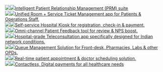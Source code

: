 <div class="elementor-tabs-wrapper" role="tablist">
									<div id="elementor-tab-title-1911" class="elementor-tab-title elementor-tab-desktop-title elementor-active" aria-selected="true" data-tab="1" role="tab" tabindex="0" aria-controls="elementor-tab-content-1911" aria-expanded="true"><a href=""><div class="tab-title"><img data-lazyloaded="1" src="https://www.bestdocapp.com/wp-content/uploads/2021/10/Asset-39@4x@2x.png" data-src="https://www.bestdocapp.com/wp-content/uploads/2021/10/Asset-39@4x@2x.png" class="litespeed-loaded" data-was-processed="true"><noscript><img src="https://www.bestdocapp.com/wp-content/uploads/2021/10/Asset-39@4x@2x.png" /></noscript>Intelligent Patient Relationship Management (PRM) suite</div></a></div>
									<div id="elementor-tab-title-1912" class="elementor-tab-title elementor-tab-desktop-title" aria-selected="false" data-tab="2" role="tab" tabindex="-1" aria-controls="elementor-tab-content-1912" aria-expanded="false"><a href=""><div class="tab-title"><img data-lazyloaded="1" src="https://www.bestdocapp.com/wp-content/uploads/2021/10/Layer-2@2x-5-300x85.png" data-src="https://www.bestdocapp.com/wp-content/uploads/2021/10/Layer-2@2x-5-300x85.png" class="litespeed-loaded" data-was-processed="true"><noscript><img src="https://www.bestdocapp.com/wp-content/uploads/2021/10/Layer-2@2x-5-300x85.png" /></noscript>Unified Room + Service Ticket Management app for Patients &amp; Operations Staff.</div></a></div>
									<div id="elementor-tab-title-1913" class="elementor-tab-title elementor-tab-desktop-title" aria-selected="false" data-tab="3" role="tab" tabindex="-1" aria-controls="elementor-tab-content-1913" aria-expanded="false"><a href=""><div class="tab-title"><img data-lazyloaded="1" src="https://www.bestdocapp.com/wp-content/uploads/2021/10/Asset-22@4x@2x.png" data-src="https://www.bestdocapp.com/wp-content/uploads/2021/10/Asset-22@4x@2x.png" class="litespeed-loaded" data-was-processed="true"><noscript><img src="https://www.bestdocapp.com/wp-content/uploads/2021/10/Asset-22@4x@2x.png" /></noscript>Self-service Hospital Kiosk for registration, check-in &amp; payment.</div></a></div>
									<div id="elementor-tab-title-1914" class="elementor-tab-title elementor-tab-desktop-title" aria-selected="false" data-tab="4" role="tab" tabindex="-1" aria-controls="elementor-tab-content-1914" aria-expanded="false"><a href=""><div class="tab-title"><img data-lazyloaded="1" src="https://www.bestdocapp.com/wp-content/uploads/2021/10/Layer-2@2x-3-300x99.png" data-src="https://www.bestdocapp.com/wp-content/uploads/2021/10/Layer-2@2x-3-300x99.png" class="litespeed-loaded" data-was-processed="true"><noscript><img src="https://www.bestdocapp.com/wp-content/uploads/2021/10/Layer-2@2x-3-300x99.png" /></noscript>Omni-channel Patient Feedback tool for review &amp; NPS boost.</div></a></div>
									<div id="elementor-tab-title-1915" class="elementor-tab-title elementor-tab-desktop-title" aria-selected="false" data-tab="5" role="tab" tabindex="-1" aria-controls="elementor-tab-content-1915" aria-expanded="false"><a href=""><div class="tab-title"><img data-lazyloaded="1" src="https://www.bestdocapp.com/wp-content/uploads/2021/10/Layer-2@2x-1-300x96.png" data-src="https://www.bestdocapp.com/wp-content/uploads/2021/10/Layer-2@2x-1-300x96.png" class="litespeed-loaded" data-was-processed="true"><noscript><img src="https://www.bestdocapp.com/wp-content/uploads/2021/10/Layer-2@2x-1-300x96.png" /></noscript>Hospital-grade Teleconsultation app specifically designed for Indian network conditions.</div></a></div>
									<div id="elementor-tab-title-1916" class="elementor-tab-title elementor-tab-desktop-title" aria-selected="false" data-tab="6" role="tab" tabindex="-1" aria-controls="elementor-tab-content-1916" aria-expanded="false"><a href=""><div class="tab-title"><img data-lazyloaded="1" src="https://www.bestdocapp.com/wp-content/uploads/2021/10/Layer-2@2x-4-300x119.png" data-src="https://www.bestdocapp.com/wp-content/uploads/2021/10/Layer-2@2x-4-300x119.png" class="litespeed-loaded" data-was-processed="true"><noscript><img src="https://www.bestdocapp.com/wp-content/uploads/2021/10/Layer-2@2x-4-300x119.png" /></noscript>Queue Management Solution for Front-desk, Pharmacies, Labs &amp; other OPDs.</div></a></div>
									<div id="elementor-tab-title-1917" class="elementor-tab-title elementor-tab-desktop-title" aria-selected="false" data-tab="7" role="tab" tabindex="-1" aria-controls="elementor-tab-content-1917" aria-expanded="false"><a href=""><div class="tab-title"><img data-lazyloaded="1" src="https://www.bestdocapp.com/wp-content/uploads/2021/10/Layer-2@2x-300x90.png" data-src="https://www.bestdocapp.com/wp-content/uploads/2021/10/Layer-2@2x-300x90.png" class="litespeed-loaded" data-was-processed="true"><noscript><img src="https://www.bestdocapp.com/wp-content/uploads/2021/10/Layer-2@2x-300x90.png" /></noscript>Real-time patient appointment &amp; doctor scheduling solution.</div></a></div>
									<div id="elementor-tab-title-1918" class="elementor-tab-title elementor-tab-desktop-title" aria-selected="false" data-tab="8" role="tab" tabindex="-1" aria-controls="elementor-tab-content-1918" aria-expanded="false"><a href=""><div class="tab-title"><img data-lazyloaded="1" src="https://www.bestdocapp.com/wp-content/uploads/2021/10/Layer-2@2x-2-300x154.png" data-src="https://www.bestdocapp.com/wp-content/uploads/2021/10/Layer-2@2x-2-300x154.png" class="litespeed-loaded" data-was-processed="true"><noscript><img src="https://www.bestdocapp.com/wp-content/uploads/2021/10/Layer-2@2x-2-300x154.png" /></noscript>Contactless, Digital payments for all healthcare needs</div></a></div>
							</div>
